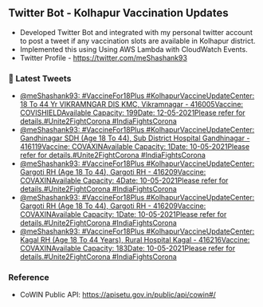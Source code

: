 ## Twitter Bot - Kolhapur Vaccination Updates
- Developed Twitter Bot and integrated with my personal twitter account to post a tweet if any vaccination slots are available in Kolhapur district.
- Implemented this using Using AWS Lambda with CloudWatch Events.
- Twitter Profile - https://twitter.com/meShashank93

### 📱 Latest Tweets

<!-- TWITTER:START -->
- [@meShashank93: #VaccineFor18Plus #KolhapurVaccineUpdateCenter: 18 To 44 Yr VIKRAMNGAR DIS KMC, Vikramnagar - 416005Vaccine: COVISHIELDAvailable Capacity: 199Date: 12-05-2021Please refer  for details.#Unite2FightCorona #IndiaFightsCorona](https://twitter.com/meShashank93/status/1391970138396577795)
- [@meShashank93: #VaccineFor18Plus #KolhapurVaccineUpdateCenter: Gandhinagar SDH (Age 18 To 44), Sub District Hospital Gandhinagar - 416119Vaccine: COVAXINAvailable Capacity: 1Date: 10-05-2021Please refer  for details.#Unite2FightCorona #IndiaFightsCorona](https://twitter.com/meShashank93/status/1391597180150980612)
- [@meShashank93: #VaccineFor18Plus #KolhapurVaccineUpdateCenter: Gargoti RH (Age 18 To 44), Gargoti RH - 416209Vaccine: COVAXINAvailable Capacity: 4Date: 10-05-2021Please refer  for details.#Unite2FightCorona #IndiaFightsCorona](https://twitter.com/meShashank93/status/1391537537462595585)
- [@meShashank93: #VaccineFor18Plus #KolhapurVaccineUpdateCenter: Gargoti RH (Age 18 To 44), Gargoti RH - 416209Vaccine: COVAXINAvailable Capacity: 1Date: 10-05-2021Please refer  for details.#Unite2FightCorona #IndiaFightsCorona](https://twitter.com/meShashank93/status/1391431086723407875)
- [@meShashank93: #VaccineFor18Plus #KolhapurVaccineUpdateCenter: Kagal RH (Age 18 To 44 Years), Rural Hospital Kagal - 416216Vaccine: COVAXINAvailable Capacity: 183Date: 10-05-2021Please refer  for details.#Unite2FightCorona #IndiaFightsCorona](https://twitter.com/meShashank93/status/1391288398376181764)
<!-- TWITTER:END -->

### Reference
- CoWIN Public API: https://apisetu.gov.in/public/api/cowin#/
